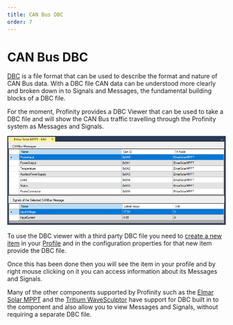 ```yaml
---
title: CAN Bus DBC
order: 7
---
```


# CAN Bus DBC

[DBC](http://socialledge.com/sjsu/index.php/DBC_Format) is a file format that can be used to describe the format and nature of CAN Bus data.  With a DBC file CAN data can be understood more clearly and broken down in to Signals and Messages, the fundamental building blocks of a DBC file.

For the moment, Profinity provides a DBC Viewer that can be used to take a DBC file and will show the CAN Bus traffic travelling through the Profinity system as Messages and Signals.

![CAN DBC Viewer](images/dbc_canbus_message.png)

To use the DBC viewer with a third party DBC file you need to [create a new item](Adding_New_Items.md) in your [Profile](Profiles.md) and in the configuration properties for that new item provide the DBC file.  

Once this has been done then you will see the item in your profile and by right mouse clicking on it you can access information about its Messages and Signals.

Many of the other components supported by Profinity such as the [Elmar Solar MPPT](Elmar_Solar_MPPT.md) and the [Tritium WaveSculptor](Tritium_WaveSculptor.md) have support for DBC built in to the component and also allow you to view Messages and Signals, without requiring a separate DBC file.